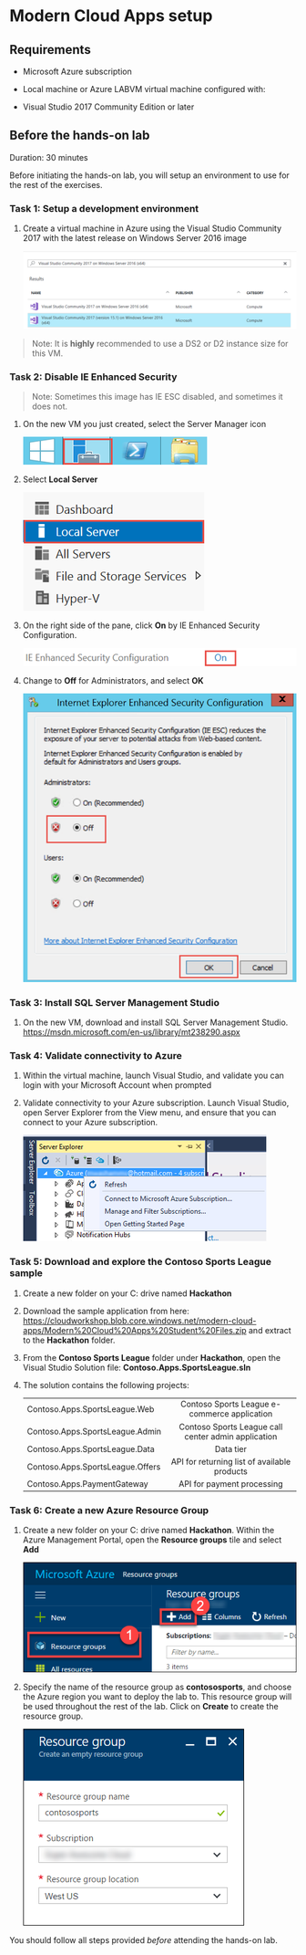 # Modern Cloud Apps setup


## Requirements

-   Microsoft Azure subscription

-   Local machine or Azure LABVM virtual machine configured with:

-   Visual Studio 2017 Community Edition or later


## Before the hands-on lab

Duration: 30 minutes

Before initiating the hands-on lab, you will setup an environment to use for the rest of the exercises.

### Task 1: Setup a development environment

1.  Create a virtual machine in Azure using the Visual Studio Community 2017 with the latest release on Windows Server 2016 image

    ![The Azure Portal Search field text is Visual Studio Community 2017 on Windows Server 2016 (x64). In the Search results section, Visual Studio Community 2017 on Windows Server 2016 (x64) is selected.](images/Setup/image3.png "Azure Portal, Search results section")

> Note: It is **highly** recommended to use a DS2 or D2 instance size for this VM.

### Task 2: Disable IE Enhanced Security

> Note: Sometimes this image has IE ESC disabled, and sometimes it does not.

1.  On the new VM you just created, select the Server Manager icon

    ![Screenshot of the Server Manager icon.](images/Setup/image4.png "Server Manager icon")

2.  Select **Local Server**

    ![Local Server is selected from the Server Manager menu.](images/Setup/image5.png "Server Manager menu")

3.  On the right side of the pane, click **On** by IE Enhanced Security Configuration.

    ![The On button is circled next to IE Enhanced Security Configuration.](images/Setup/image6.png "On button")

4.  Change to **Off** for Administrators, and select **OK**

    ![In the Internet Explorer Enhanced Security Configuration dialog box, under Administrators, the Off radio button is selected, as is the OK button at the bottom.](images/Setup/image7.png "Internet Explorer Enhanced Security Configuration dialog box")

### Task 3: Install SQL Server Management Studio

1.  On the new VM, download and install SQL Server Management Studio.\
    <https://msdn.microsoft.com/en-us/library/mt238290.aspx>

### Task 4: Validate connectivity to Azure

1.  Within the virtual machine, launch Visual Studio, and validate you can login with your Microsoft Account when prompted

2.  Validate connectivity to your Azure subscription. Launch Visual Studio, open Server Explorer from the View menu, and ensure that you can connect to your Azure subscription.

    ![A right-click menu displays over the Visual Studio Server Explorer window. Menu options include Refresh, connect to Microsoft Azure Subscription, Manage and Filter Subscriptions, and Open Getting Started Page, which indicate that you can connect to your Azure subscription.](images/Setup/image8.png "Visual Studio Server Explorer")

### Task 5: Download and explore the Contoso Sports League sample

1.  Create a new folder on your C: drive named **Hackathon**

2.  Download the sample application from here: <https://cloudworkshop.blob.core.windows.net/modern-cloud-apps/Modern%20Cloud%20Apps%20Student%20Files.zip> and extract to the **Hackathon** folder.

3.  From the **Contoso Sports League** folder under **Hackathon**, open the Visual Studio Solution file: **Contoso.Apps.SportsLeague.sln**

4.  The solution contains the following projects:

    |    |            |
    |----------|:-------------:|
    | Contoso.Apps.SportsLeague.Web |   Contoso Sports League e-commerce application |
    | Contoso.Apps.SportsLeague.Admin |   Contoso Sports League call center admin application |
    | Contoso.Apps.SportsLeague.Data  |   Data tier |
    | Contoso.Apps.SportsLeague.Offers |  API for returning list of available products |
    | Contoso.Apps.PaymentGateway   |     API for payment processing |

### Task 6: Create a new Azure Resource Group

1.  Create a new folder on your C: drive named **Hackathon**. Within the Azure Management Portal, open the **Resource groups** tile and select **Add**

    ![In the Azure Management Portal, Resource groups is selected on the left, and the Add button selected on the right.](images/Setup/image9.png "Azure Management Portal")

2.  Specify the name of the resource group as **contososports**, and choose the Azure region you want to deploy the lab to. This resource group will be used throughout the rest of the lab. Click on **Create** to create the resource group.

    ![In the Resource group blade, fields are set to the previously described settings.](images/Setup/image10.png "Resource group blade")

You should follow all steps provided *before* attending the hands-on lab.

